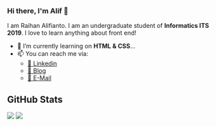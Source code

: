 ### Hi there, I'm Alif 👋

I am Raihan Alifianto. I am an undergraduate student of **Informatics ITS 2019**. I love to learn anything about front end!

- 🌱 I’m currently learning on **HTML & CSS**...
- 📫 You can reach me via:
    - [📘 Linkedin](https://www.linkedin.com/in/raihan-alifianto/)
    - [📝 Blog](https://raihanalifianto.blogspot.com)
    - [📧 E-Mail](mailto:raihanalifianto@gmail.com)

## GitHub Stats
<p>
  <img src="https://github-readme-stats.vercel.app/api/top-langs/?username=raihaanalif&hide_border=true&hide=html,css&theme=tokyonight" />
  <img src="https://github-readme-stats.vercel.app/api?username=raihaanalif&line_height=27&count_private=true&hide_border=true&show_icons=true&theme=tokyonight">
</p>

